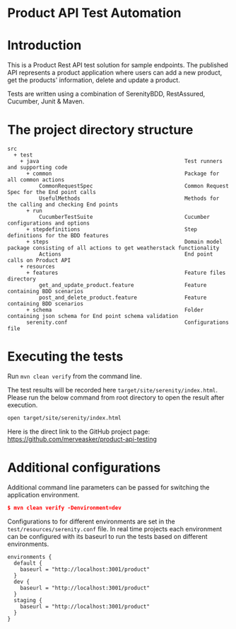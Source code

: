 # Product API Test Automation

# Introduction

This is a Product Rest API test solution for sample endpoints. The published API represents a product application where users can add a new product, get the products' information, delete and update a product.

Tests are written using a combination of SerenityBDD, RestAssured, Cucumber, Junit & Maven.

# The project directory structure

```Gherkin
src
  + test
    + java                                              Test runners and supporting code
      + common                                          Package for all common actions
          CommonRequestSpec                             Common Request Spec for the End point calls
          UsefulMethods                                 Methods for the calling and checking End points 
      + run
          CucumberTestSuite                             Cucumber configurations and options
      + stepdefinitions                                 Step definitions for the BDD features          					
      + steps                                           Domain model package consisting of all actions to get weatherstack functionality
          Actions                                       End point calls on Product API
    + resources
      + features                                        Feature files directory
          get_and_update_product.feature                Feature containing BDD scenarios
          post_and_delete_product.feature               Feature containing BDD scenarios
      + schema                                          Folder containing json schema for End point schema validation
      serenity.conf                                     Configurations file

```
# Executing the tests
Run `mvn clean verify` from the command line.

The test results will be recorded here `target/site/serenity/index.html`.
Please run the below command from root directory to open the result after execution.
```bash
open target/site/serenity/index.html 
```

Here is the direct link to the GitHub project page: https://github.com/merveasker/product-api-testing

# Additional configurations

Additional command line parameters can be passed for switching the application environment.
```json
$ mvn clean verify -Denvironment=dev
```
Configurations to for different environments are set in the `test/resources/serenity.conf` file. In real time projects each environment can be configured with its baseurl to run the tests based on different environments.
```
environments {
  default {
    baseurl = "http://localhost:3001/product"
  }
  dev {
    baseurl = "http://localhost:3001/product"
  }
  staging {
    baseurl = "http://localhost:3001/product"
  }
}
```
